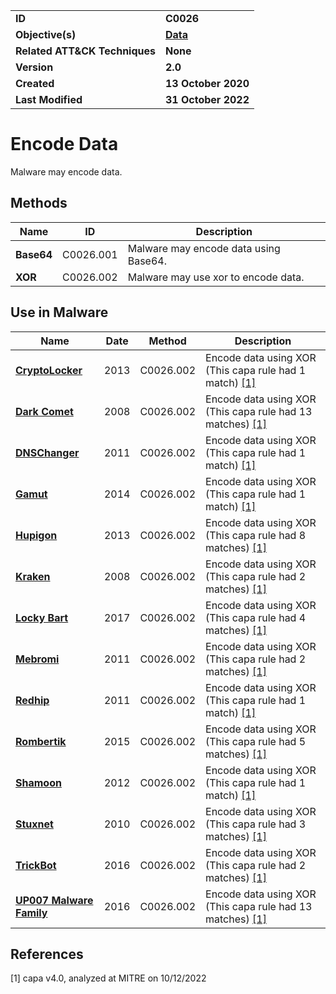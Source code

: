 <table>
<tr>
<td><b>ID</b></td>
<td><b>C0026</b></td>
</tr>
<tr>
<td><b>Objective(s)</b></td>
<td><b><a href="../data">Data</a></b></td>
</tr>
<tr>
<td><b>Related ATT&CK Techniques</b></td>
<td><b>None</b></td>
</tr>
<tr>
<td><b>Version</b></td>
<td><b>2.0</b></td>
</tr>
<tr>
<td><b>Created</b></td>
<td><b>13 October 2020</b></td>
</tr>
<tr>
<td><b>Last Modified</b></td>
<td><b>31 October 2022</b></td>
</tr>
</table>


# Encode Data

Malware may encode data.

## Methods

|Name|ID|Description|
|---|---|---|
|**Base64**|C0026.001|Malware may encode data using Base64.|
|**XOR**|C0026.002|Malware may use xor to encode data.|

## Use in Malware

|Name|Date|Method|Description|
|---|---|---|---|
|[**CryptoLocker**](../xample-malware/cryptolocker.md)|2013|C0026.002|Encode data using XOR (This capa rule had 1 match) [[1]](#1)|
|[**Dark Comet**](../xample-malware/dark-comet.md)|2008|C0026.002|Encode data using XOR (This capa rule had 13 matches) [[1]](#1)|
|[**DNSChanger**](../xample-malware/dnschanger.md)|2011|C0026.002|Encode data using XOR (This capa rule had 1 match) [[1]](#1)|
|[**Gamut**](../xample-malware/gamut.md)|2014|C0026.002|Encode data using XOR (This capa rule had 1 match) [[1]](#1)|
|[**Hupigon**](../xample-malware/hupigon.md)|2013|C0026.002|Encode data using XOR (This capa rule had 8 matches) [[1]](#1)|
|[**Kraken**](../xample-malware/kraken.md)|2008|C0026.002|Encode data using XOR (This capa rule had 2 matches) [[1]](#1)|
|[**Locky Bart**](../xample-malware/locky-bart.md)|2017|C0026.002|Encode data using XOR (This capa rule had 4 matches) [[1]](#1)|
|[**Mebromi**](../xample-malware/mebromi.md)|2011|C0026.002|Encode data using XOR (This capa rule had 2 matches) [[1]](#1)|
|[**Redhip**](../xample-malware/rebhip.md)|2011|C0026.002|Encode data using XOR (This capa rule had 1 match) [[1]](#1)|
|[**Rombertik**](../xample-malware/rombertik.md)|2015|C0026.002|Encode data using XOR (This capa rule had 5 matches) [[1]](#1)|
|[**Shamoon**](../xample-malware/shamoon.md)|2012|C0026.002|Encode data using XOR (This capa rule had 1 match) [[1]](#1)|
|[**Stuxnet**](../xample-malware/stuxnet.md)|2010|C0026.002|Encode data using XOR (This capa rule had 3 matches) [[1]](#1)|
|[**TrickBot**](../xample-malware/trickbot.md)|2016|C0026.002|Encode data using XOR (This capa rule had 2 matches) [[1]](#1)|
|[**UP007 Malware Family**](../xample-malware/up007.md)|2016|C0026.002|Encode data using XOR (This capa rule had 13 matches) [[1]](#1)|

## References

<a name="1">[1]</a> capa v4.0, analyzed at MITRE on 10/12/2022

